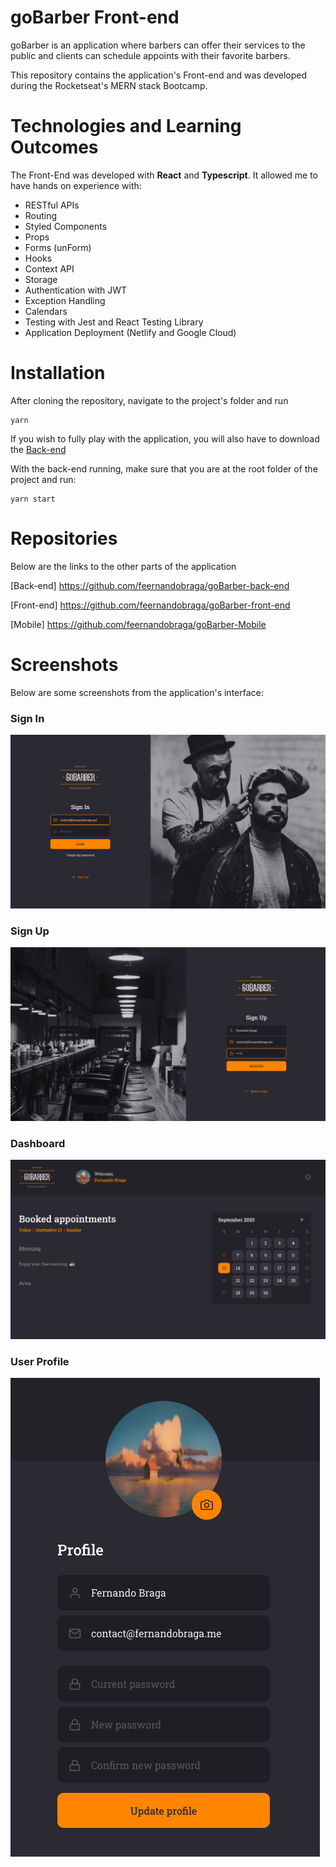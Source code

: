 # goBarber Front-end

goBarber is an application where barbers can offer their services to the public and clients can schedule appoints with their favorite barbers.

This repository contains the application's Front-end and was developed during the Rocketseat's MERN stack Bootcamp.

# Technologies and Learning Outcomes

The Front-End was developed with **React** and **Typescript**. It allowed me to have hands on experience with:

- RESTful APIs
- Routing
- Styled Components
- Props
- Forms (unForm)
- Hooks
- Context API
- Storage
- Authentication with JWT
- Exception Handling
- Calendars
- Testing with Jest and React Testing Library
- Application Deployment (Netlify and Google Cloud)

# Installation

After cloning the repository, navigate to the project's folder and run

```
yarn
```

If you wish to fully play with the application, you will also have to download the [Back-end](https://github.com/feernandobraga/goBarber-back-end)

With the back-end running, make sure that you are at the root folder of the project and run:

```
yarn start
```

# Repositories

Below are the links to the other parts of the application

[Back-end] https://github.com/feernandobraga/goBarber-back-end

[Front-end] https://github.com/feernandobraga/goBarber-front-end

[Mobile] https://github.com/feernandobraga/goBarber-Mobile

# Screenshots

Below are some screenshots from the application's interface:

### Sign In

![Image](https://github.com/feernandobraga/goBarber-front-end/blob/master/screenshots/signin%20-%20goBarber%20Web.png)

### Sign Up

![Image](https://github.com/feernandobraga/goBarber-front-end/blob/master/screenshots/signup%20-%20goBarber%20Web.png)

### Dashboard

![Image](https://github.com/feernandobraga/goBarber-front-end/blob/master/screenshots/dashboard%20-%20goBarber%20Web.png)

### User Profile

![Image](https://github.com/feernandobraga/goBarber-front-end/blob/master/screenshots/profile%20-%20goBarber%20Web.png)
